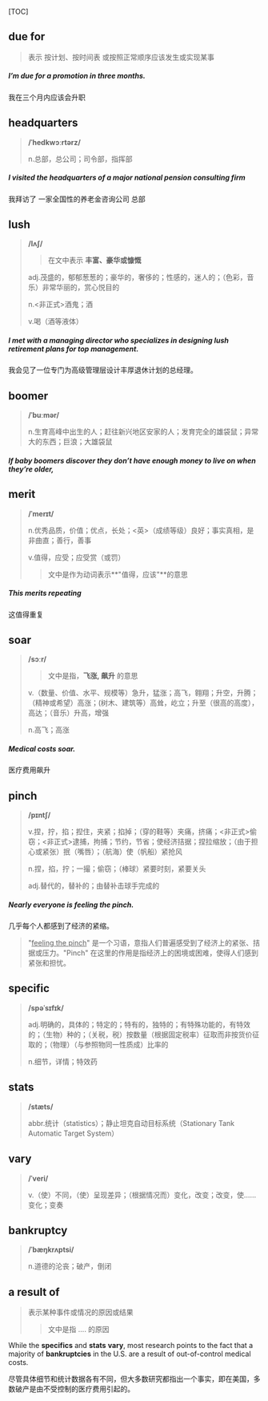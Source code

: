 [TOC]

## due for

> 表示 按计划、按时间表 或按照正常顺序应该发生或实现某事

#####  I’m **due for** a promotion in three months.

我在三个月内应该会升职

## headquarters

> **/ˈhedkwɔːrtərz/**
>
> n.总部，总公司；司令部，指挥部

##### I visited the **headquarters** of a major national pension consulting firm

我拜访了 一家全国性的养老金咨询公司 总部

## lush

> **/lʌʃ/**
>
> > 在文中表示  **丰富、豪华或慷慨**
>
> adj.茂盛的，郁郁葱葱的；豪华的，奢侈的；性感的，迷人的；（色彩，音乐）非常华丽的，赏心悦目的
>
> n.<非正式>酒鬼；酒
>
> v.喝（酒等液体）

##### I met with a managing director who specializes in designing **lush** retirement plans for top management.

我会见了一位专门为高级管理层设计丰厚退休计划的总经理。

## boomer

> **/ˈbuːmər/**
>
> n.生育高峰中出生的人；赶往新兴地区安家的人；发育完全的雄袋鼠；异常大的东西；巨浪；大雄袋鼠

##### If baby **boomers** discover they don’t have enough money to live on when they’re older,

## merit

> **/ˈmerɪt/**
>
> n.优秀品质，价值；优点，长处；<英>（成绩等级）良好；事实真相，是非曲直；善行，善事
>
> v.值得，应受；应受赏（或罚）
>
> > 文中是作为动词表示**"值得，应该"**的意思

##### This **merits** repeating

这值得重复

## soar

> **/sɔːr/**
>
> > 文中是指，**飞涨, 飙升** 的意思
>
> v.（数量、价值、水平、规模等）急升，猛涨；高飞，翱翔；升空，升腾；（精神或希望）高涨；(树木、建筑等）高耸，屹立；升至（很高的高度），高达；（音乐）升高，增强
>
> n.高飞；高涨

##### Medical costs **soar**.

医疗费用飙升

## pinch

> **/pɪntʃ/**
>
> v.捏，拧，掐；揑住，夹紧；掐掉；（穿的鞋等）夹痛，挤痛；<非正式>偷窃；<非正式>逮捕，拘捕；节约，节省；使经济拮据；捏拉缩放；（由于担心或紧张）抿（嘴唇）；（航海）使（帆船）紧抢风
>
> n.捏，掐，拧；一撮；偷窃；（棒球）紧要时刻，紧要关头
>
> adj.替代的，替补的；由替补击球手完成的

##### Nearly everyone is feeling the **pinch**.

几乎每个人都感到了经济的紧缩。

> "<u>feeling the pinch</u>" 是一个习语，意指人们普遍感受到了经济上的紧张、拮据或压力。"Pinch" 在这里的作用是指经济上的困境或困难，使得人们感到紧张和担忧。

## specific

> **/spəˈsɪfɪk/**
>
> adj.明确的，具体的；特定的；特有的，独特的；有特殊功能的，有特效的；（生物）种的；（关税，税）按数量（根据固定税率）征取而非按货价征取的；（物理）（与参照物同一性质成）比率的
>
> n.细节，详情；特效药

## stats

> **/stæts/**
>
> abbr.统计（statistics）；静止坦克自动目标系统（Stationary Tank Automatic Target System）

## vary

> **/ˈveri/**
>
> v.（使）不同，（使）呈现差异；（根据情况而）变化，改变；改变，使……变化；变奏

## bankruptcy

> **/ˈbæŋkrʌptsi/**
>
> n.道德的沦丧；破产，倒闭

## a result of

> 表示某种事件或情况的原因或结果
>
> > 文中是指 .... 的原因

While the **specifics** and **stats** **vary**, most research points to the fact that a majority of **bankruptcies** in the U.S. are a result of out-of-control medical costs.

尽管具体细节和统计数据各有不同，但大多数研究都指出一个事实，即在美国，多数破产是由不受控制的医疗费用引起的。